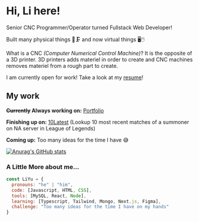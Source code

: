 
# Hi, Li here! 

Senior CNC Programmer/Operator turned Fullstack Web Developer!

Built many physical things 🔩🗜️ and now virtual things 🖥️🖱️

What is a CNC *(Computer Numerical Control Machine)*? It is the opposite of a 3D printer. 3D printers adds materiel in order to create and CNC machines removes materiel from a rough part to create.

I am currently open for work! Take a look at my [resume](https://drive.google.com/file/d/1DOfUMV6m_LY65RgZcApUKJ3TYoXLILEl/view?usp=share_link)!



## My work

**~~Currently~~ Always working on:** [Portfolio](https://li-yu-development.netlify.app/)

**Finishing up on:** [10Latest](https://github.com/Gachuka/lol-summoner-stats) (Lookup 10 most recent matches of a summoner on NA server in League of Legends)

**Coming up:** Too many ideas for the time I have 😅

[![Anurag's GitHub stats](https://github-readme-stats-gachuka.vercel.app/api?username=Gachuka&hide=stars&show_icons=true&theme=swift)](https://github.com/anuraghazra/github-readme-stats)

<!--START_SECTION:activity-->

### A Little More about me...

```javascript
const LiYu = {
  pronouns: "he" | "him",
  code: [Javascript, HTML, CSS],
  tools: [MySQL, React, Node],
  learning: [Typescript, Tailwind, Mongo, Next.js, Figma],
  challenge: "Too many ideas for the time I have on my hands"
}
```
